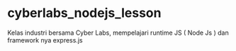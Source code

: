 # cyberlabs_nodejs_lesson
Kelas industri bersama Cyber Labs, mempelajari runtime JS ( Node Js ) dan framework nya express.js
